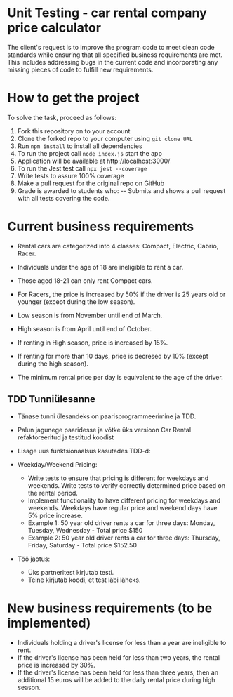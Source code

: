 # Unit Testing - car rental company price calculator

The client's request is to improve the program code to meet clean code standards while ensuring that all specified business requirements are met. This includes addressing bugs in the current code and incorporating any missing pieces of code to fulfill new requirements.

# How to get the project

To solve the task, proceed as follows:
1. Fork this repository on to your account
2. Clone the forked repo to your computer using `git clone URL`
3. Run `npm install` to install all dependencies
4. To run the project call `node index.js` start the app
5. Application will be available at http://localhost:3000/
6. To run the Jest test call `npx jest --coverage`
7. Write tests to assure 100% coverage
8. Make a pull request for the original repo on GitHub
8. Grade is awarded to students who:
   -- Submits and shows a pull request with all tests covering the code.

# Current business requirements

- Rental cars are categorized into 4 classes: Compact, Electric, Cabrio, Racer.

- Individuals under the age of 18 are ineligible to rent a car.
- Those aged 18-21 can only rent Compact cars.
- For Racers, the price is increased by 50% if the driver is 25 years old or younger (except during the low season).

- Low season is from November until end of March. 
- High season is from April until end of October.
- If renting in High season, price is increased by 15%.

- If renting for more than 10 days, price is decresed by 10% (except during the high season).

- The minimum rental price per day is equivalent to the age of the driver.


## TDD Tunniülesanne
* Tänase tunni ülesandeks on paarisprogrammeerimine ja TDD.
* Palun jagunege paaridesse ja võtke üks versioon Car Rental refaktoreeritud ja testitud koodist
* Lisage uus funktsionaalsus kasutades TDD-d:
  
* Weekday/Weekend Pricing:

    * Write tests to ensure that pricing is different for weekdays and weekends. Write tests to verify correctly determined price based on the rental period.
    * Implement functionality to have different pricing for weekdays and weekends. Weekdays have regular price and weekend days have 5% price increase.
    * Example 1: 50 year old driver rents a car for three days: Monday, Tuesday, Wednesday - Total price $150
    * Example 2: 50 year old driver rents a car for three days: Thursday, Friday, Saturday - Total price $152.50
* Töö jaotus: 
   * Üks partneritest kirjutab testi. 
   * Teine kirjutab koodi, et test läbi läheks.

# New business requirements (to be implemented)

- Individuals holding a driver's license for less than a year are ineligible to rent. 
- If the driver's license has been held for less than two years, the rental price is increased by 30%.
- If the driver's license has been held for less than three years, then an additional 15 euros will be added to the daily rental price during high season. 
